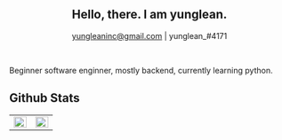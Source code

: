 <div align="center">

<h2>Hello, there. I am yunglean.</h2>

yungleaninc@gmail.com | yunglean_#4171

</div>

<br/>

Beginner software enginner, mostly backend, currently learning python.

## Github Stats

<table><tr><td valign="top" width="50%">

<img src="https://github-readme-stats.vercel.app/api?username=yunglean4171&show_icons=true&count_private=true&hide_border=true" align="left" style="width: 100%" />

</td><td valign="top" width="50%">

<img src="https://github-readme-stats.vercel.app/api/top-langs/?username=yunglean4171&hide_border=true&layout=compact&hide=rescript" align="left" style="width: 100%" />

</td></tr></table>
